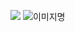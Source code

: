 <a href="https://www.instagram.com/_hangsu_/" target="_blank"><img src="https://img.shields.io/badge/-instagram-#E4405F?style=style=flat-square&logo=Instagram&logoColor=white"/></a>
<img alt="이미지명" src ="https://img.shields.io/badge/메시지-색상코드.svg?&style=for-the-badge&logo=로고명&logoColor=로고컬러"/>
